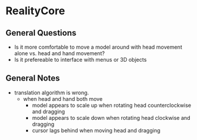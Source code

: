 # RealityCore
## General Questions
+ Is it more comfortable to move a model around with head movement alone vs. head and hand movement?
+ Is it prefereable to interface with menus or 3D objects
## General Notes
+ translation algorithm is wrong.
    + when head and hand both move
        + model appears to scale up when rotating head counterclockwise and dragging
        + model appears to scale down when rotating head clockwise and dragging
        + cursor lags behind when moving head and dragging
